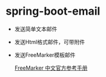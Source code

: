 # spring-boot-email

- 发送简单文本邮件

- 发送Html格式邮件，可带附件

- 发送FreeMarker模板邮件

  [FreeMarker 中文官方参考手册](http://freemarker.foofun.cn/)

